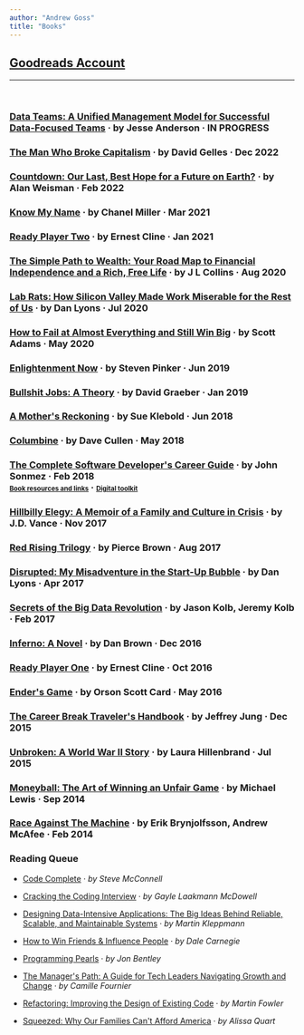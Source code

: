 ```yaml
---
author: "Andrew Goss"
title: "Books"
---
```


## <a href="https://www.goodreads.com/user/show/162392660-andrew-goss" target=_>Goodreads Account</a>
<hr><br class = "custom">

<section class="post">
	<h3 class="book">
		<a href="https://www.goodreads.com/book/show/55445638-data-teams" target="_blank">Data Teams: A Unified Management Model for Successful Data-Focused Teams</a>
		<span class="separator"> &middot; </span>
		<author>by Jesse Anderson</author>
		<span class="separator"> &middot; </span>
		<time datetime="2021-06-23T00:00:00Z">IN PROGRESS</time>
	</h3>
</section>

<section class="post">
	<h3 class="book">
		<a href="https://www.goodreads.com/book/show/59364143-the-man-who-broke-capitalism" target="_blank">The Man Who Broke Capitalism</a>
		<span class="separator"> &middot; </span>
		<author>by David Gelles</author>
		<span class="separator"> &middot; </span>
		<time datetime="2022-12-11T00:00:00Z">Dec 2022</time>
	</h3>
</section>

<section class="post">
	<h3 class="book">
		<a href="https://www.goodreads.com/book/show/17332183-countdown" target="_blank">Countdown: Our Last, Best Hope for a Future on Earth?</a>
		<span class="separator"> &middot; </span>
		<author>by Alan Weisman</author>
		<span class="separator"> &middot; </span>
		<time datetime="2021-02-19T00:00:00Z">Feb 2022</time>
	</h3>
</section>

<section class="post">
	<h3 class="book">
		<a href="https://www.goodreads.com/book/show/50196744-know-my-name" target="_blank">Know My Name</a>
		<span class="separator"> &middot; </span>
		<author>by Chanel Miller</author>
		<span class="separator"> &middot; </span>
		<time datetime="2021-03-02T00:00:00Z">Mar 2021</time>
	</h3>
</section>

<section class="post">
	<h3 class="book">
		<a href="https://www.goodreads.com/book/show/26082916-ready-player-two" target="_blank">Ready Player Two</a>
		<span class="separator"> &middot; </span>
		<author>by Ernest Cline</author>
		<span class="separator"> &middot; </span>
		<time datetime="2021-01-18T00:00:00Z">Jan 2021</time>
	</h3>
</section>

<section class="post">
	<h3 class="book">
		<a href="https://www.amazon.com/gp/product/1533667926" target=_>The Simple Path to Wealth: Your Road Map to Financial Independence and a Rich, Free Life</a>
		<span class="separator"> &middot; </span>
		<author>by J L Collins</author>
		<span class="separator"> &middot; </span>
		<time datetime="2020-08-30T00:00:00Z">Aug 2020</time>
	</h3>
</section>

<section class="post">
	<h3 class="book">
		<a href="https://www.amazon.com/dp/B07B2T6R8Q" target=_>Lab Rats: How Silicon Valley Made Work Miserable for the Rest of Us</a>
		<span class="separator"> &middot; </span>
		<author>by Dan Lyons</author>
		<span class="separator"> &middot; </span>
		<time datetime="2020-07-25T00:00:00Z">Jul 2020</time>
	</h3>
</section>

<section class="post">
	<h3 class="book">
		<a href="https://www.amazon.com/How-Fail-Almost-Everything-Still-ebook/dp/B00COOFBA4" target=_>How to Fail at Almost Everything and Still Win Big</a>
		<span class="separator"> &middot; </span>
		<author>by Scott Adams</author>
		<span class="separator"> &middot; </span>
		<time datetime="2020-05-20T00:00:00Z">May 2020</time>
	</h3>
</section>

<section class="post">
	<h3 class="book">
		<a href="https://stevenpinker.com/publications/enlightenment-now-case-reason-science-humanism-and-progress" target=_>Enlightenment Now</a>
		<span class="separator"> &middot; </span>
		<author>by Steven Pinker</author>
		<span class="separator"> &middot; </span>
		<time datetime="2019-06-20T00:00:00Z">Jun 2019</time>
	</h3>
</section>

<section class="post">
	<h3 class="book">
		<a href="https://www.amazon.com/Bullshit-Jobs-Theory-David-Graeber-ebook/dp/B075RWG7YM" target=_>Bullshit Jobs: A Theory</a>
		<span class="separator"> &middot; </span>
		<author>by David Graeber</author>
		<span class="separator"> &middot; </span>
		<time datetime="2019-01-28T00:00:00Z">Jan 2019</time>
	</h3>
</section>

<section class="post">
	<h3 class="book">
		<a href="http://amothersreckoning.com" target=_>A Mother's Reckoning</a>
		<span class="separator"> &middot; </span>
		<author>by Sue Klebold</author>
		<span class="separator"> &middot; </span>
		<time datetime="2018-06-24T00:00:00Z">Jun 2018</time>
	</h3>
</section>

<section class="post">
	<h3 class="book">
		<a href="https://www.davecullen.com/columbine" target=_>Columbine</a>
		<span class="separator"> &middot; </span>
		<author>by Dave Cullen</author>
		<span class="separator"> &middot; </span>
		<time datetime="2018-05-20T00:00:00Z">May 2018</time>
	</h3>
</section>

<section class="post">
	<h3 class="book">
		<a href="/books/complete_software_dev_career_guide">The Complete Software Developer's Career Guide</a>
		<span class="separator"> &middot; </span>
		<author>by John Sonmez</author>
		<span class="separator"> &middot; </span>
		<time datetime="2018-02-11T00:00:00Z">Feb 2018</time><br>
		<a style="font-size:.7em;" href="https://simpleprogrammer.com/products/careerguide/links" target="_blank">Book resources and links</a>
		<span class="separator"> &middot; </span>
		<a style="font-size:.7em;" href="https://membership.simpleprogrammer.com/courses/toolkit" target="_blank">Digital toolkit</a>
	</h3>
</section>

<section class="post">
	<h3 class="book">
		<a href="https://www.goodreads.com/book/show/27161156-hillbilly-elegy" target="_blank">Hillbilly Elegy: A Memoir of a Family and Culture in Crisis</a>
		<span class="separator"> &middot; </span>
		<author>by J.D. Vance</author>
		<span class="separator"> &middot; </span>
		<time datetime="2018-11-23T00:00:00Z">Nov 2017</time>
	</h3>
</section>

<section class="post">
	<h3 class="book">
		<a href="http://www.redrisingbook.com" target="_blank">Red Rising Trilogy</a>
		<span class="separator"> &middot; </span>
		<author>by Pierce Brown</author>
		<span class="separator"> &middot; </span>
		<time datetime="2017-08-29T00:00:00Z">Aug 2017</time>
	</h3>
</section>

<section class="post">
	<h3 class="book">
		<a href="https://www.amazon.com/dp/B013CATZIC" target="_blank">Disrupted: My Misadventure in the Start-Up Bubble</a>
		<span class="separator"> &middot; </span>
		<author>by Dan Lyons</author>
		<span class="separator"> &middot; </span>
		<time datetime="2017-04-12T00:00:00Z">Apr 2017</time>
	</h3>
</section>

<section class="post">
	<h3 class="book">
		<a href="https://www.goodreads.com/book/show/17937491-secrets-of-the-big-data-revolution" target="_blank">Secrets of the Big Data Revolution</a>
		<span class="separator"> &middot; </span>
		<author>by Jason Kolb, Jeremy Kolb</author>
		<span class="separator"> &middot; </span>
		<time datetime="2017-02-26T00:00:00Z">Feb 2017</time>
	</h3>
</section>

<section class="post">
	<h3 class="book">
		<a href="https://www.amazon.com/dp/B00AXIZ4TQ" target="_blank">Inferno: A Novel</a>
		<span class="separator"> &middot; </span>
		<author>by Dan Brown</author>
		<span class="separator"> &middot; </span>
		<time datetime="2016-12-29T00:00:00Z">Dec 2016</time>
	</h3>
</section>

<section class="post">
	<h3 class="book">
		<a href="https://www.goodreads.com/book/show/9969571-ready-player-one" target="_blank">Ready Player One</a>
		<span class="separator"> &middot; </span>
		<author>by Ernest Cline</author>
		<span class="separator"> &middot; </span>
		<time datetime="2016-10-08T00:00:00Z">Oct 2016</time>
	</h3>
</section>

<section class="post">
	<h3 class="book">
		<a href="https://www.goodreads.com/book/show/375802.Ender_s_Game" target="_blank">Ender's Game</a>
		<span class="separator"> &middot; </span>
		<author>by Orson Scott Card</author>
		<span class="separator"> &middot; </span>
		<time datetime="2016-05-22T00:00:00Z">May 2016</time>
	</h3>
</section>

<section class="post">
	<h3 class="book">
		<a href="https://www.amazon.com/dp/B009RWC3Y8" target="_blank">The Career Break Traveler's Handbook</a>
		<span class="separator"> &middot; </span>
		<author>by Jeffrey Jung</author>
		<span class="separator"> &middot; </span>
		<time datetime="2015-12-19T00:00:00Z">Dec 2015</time>
	</h3>
</section>

<section class="post">
	<h3 class="book">
		<a href="https://www.amazon.com/gp/product/B003WUYPPG" target="_blank">Unbroken: A World War II Story</a>
		<span class="separator"> &middot; </span>
		<author>by Laura Hillenbrand</author>
		<span class="separator"> &middot; </span>
		<time datetime="2015-07-01T00:00:00Z">Jul 2015</time>
	</h3>
</section>

<section class="post">
	<h3 class="book">
		<a href="https://www.goodreads.com/book/show/1301.Moneyball" target="_blank">Moneyball: The Art of Winning an Unfair Game</a>
		<span class="separator"> &middot; </span>
		<author>by Michael Lewis</author>
		<span class="separator"> &middot; </span>
		<time datetime="2014-09-07T00:00:00Z">Sep 2014</time>
	</h3>
</section>

<section class="post">
	<h3 class="book">
		<a href="https://en.wikipedia.org/wiki/Race_Against_the_Machine" target="_blank">Race Against The Machine</a>
		<span class="separator"> &middot; </span>
		<author>by Erik Brynjolfsson, Andrew McAfee</author>
		<span class="separator"> &middot; </span>
		<time datetime="2016-02-14T00:00:00Z">Feb 2014</time>
	</h3>
</section>

### Reading Queue

* <a href="https://www.amazon.com/Code-Complete-Practical-Handbook-Construction/dp/0735619670" target="_blank">Code Complete</a><span class="separator"> &middot; </span> <i>by Steve McConnell</i>

* <a href="http://www.crackingthecodinginterview.com" target="_blank">Cracking the Coding Interview</a><span class="separator"> &middot; </span> <i>by Gayle Laakmann McDowell</i>

* <a href="https://www.amazon.com/gp/product/B06XPJML5D" target="_blank">Designing Data-Intensive Applications: The Big Ideas Behind Reliable, Scalable, and Maintainable Systems</a><span class="separator"> &middot; </span> <i>by Martin Kleppmann</i>

* <a href="https://www.amazon.com/How-Win-Friends-Influence-People-ebook/dp/B003WEAI4E" target="_blank">How to Win Friends & Influence People</a><span class="separator"> &middot; </span> <i>by Dale Carnegie</i>

* <a href="https://www.amazon.com/Programming-Pearls-2nd-Jon-Bentley/dp/0201657880" target="_blank">Programming Pearls</a><span class="separator"> &middot; </span> <i>by Jon Bentley</i>

* <a href="https://www.amazon.com/dp/B06XP3GJ7F" target="_blank">The Manager's Path: A Guide for Tech Leaders Navigating Growth and Change</a><span class="separator"> &middot; </span> <i>by Camille Fournier</i>

* <a href="https://martinfowler.com/books/refactoring.html" target="_blank">Refactoring: Improving the Design of Existing Code</a><span class="separator"> &middot; </span> <i>by Martin Fowler</i>

* <a href="https://www.amazon.com/dp/B072F14KX8" target="_blank">Squeezed: Why Our Families Can't Afford America</a><span class="separator"> &middot; </span> <i>by Alissa Quart</i>